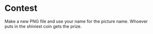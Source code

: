 # Contest
Make a new PNG file and use your name for the picture name.
Whoever puts in the shiniest coin gets the prize.
